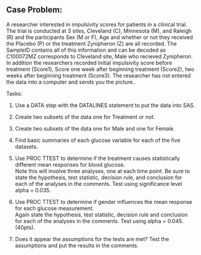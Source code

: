 ## Case Problem:
A researcher interested in impulsivity scores for patients in a clinical trial.  The trial is conducted at 3 sites, 
Cleveland (C), Minnesota (M), and Raleigh (R) and the participants Sex (M or F), Age and whether or not they 
received the Placebo (P) or the treatment Zynipheron (Z) are all recorded. The SampleID contains all of this 
information and can be decoded as C100072MZ corresponds to Cleveland site, Male who recieved Zynipheron.  In 
addition the researchers recorded Initial impulsivity score before treatment (Score1), Score one week after 
beginning treatment (Score2), two weeks after beginning treatment (Score3). The researcher has not entered the data 
into a computer and sends you the picture..

Tasks:

1.  Use a DATA step with the DATALINES statement to put the data into SAS.

2.  Create two subsets of the data one for  Treatment or not.

3.  Create two subsets of the data one for Male and one for Female. 

4.  Find basic summaries of each glucose variable for each of the five datasets. 

5.  Use PROC TTEST to determine if the treatment causes statistically different mean responses for blood glucose.  
Note this will involve three analyses, one at each time point.  Be sure to state the hypothesis, test statistic, 
decision rule, and conclusion for each of the analyses in the comments. Test using significance level alpha = 0.035.

6.  Use PROC TTEST to determine if gender influences the mean response for each glucose measurement.  
Again state the hypothesis, test statistic, decision rule and conclusion for each of the analyses 
in the comments. Test using alpha = 0.045. (40pts).

7.  Does it appear the assumptions for the tests are met?  Test the assumptions and put the results in the comments.
